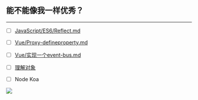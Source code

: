 ## 能不能像我一样优秀？

---

* [ ] [JavaScript/ES6/Reflect.md](/JavaScript/ES6/Reflect.md)

* [ ] [Vue/Proxy-defineproperty.md](/Vue/Proxy-defineproperty.md)

* [ ] [Vue/实现一个event-bus.md](/Vue/实现一个event-bus.md)

* [ ] [理解对象](#)

* [ ] Node Koa

![](http://ww3.sinaimg.cn/mw690/5eef6257gw1f7tfl42kwmg20aa0a7x6p.gif)

